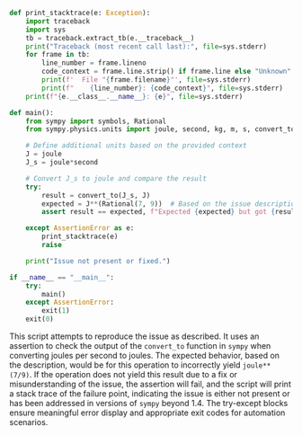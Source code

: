 ```python
def print_stacktrace(e: Exception):
    import traceback
    import sys
    tb = traceback.extract_tb(e.__traceback__)
    print("Traceback (most recent call last):", file=sys.stderr)
    for frame in tb:
        line_number = frame.lineno
        code_context = frame.line.strip() if frame.line else "Unknown"
        print(f'  File "{frame.filename}"', file=sys.stderr)
        print(f"    {line_number}: {code_context}", file=sys.stderr)
    print(f"{e.__class__.__name__}: {e}", file=sys.stderr)

def main():
    from sympy import symbols, Rational
    from sympy.physics.units import joule, second, kg, m, s, convert_to

    # Define additional units based on the provided context
    J = joule
    J_s = joule*second 

    # Convert J_s to joule and compare the result
    try:
        result = convert_to(J_s, J)
        expected = J**(Rational(7, 9))  # Based on the issue description
        assert result == expected, f"Expected {expected} but got {result}"

    except AssertionError as e:
        print_stacktrace(e)
        raise

    print("Issue not present or fixed.")

if __name__ == "__main__":
    try:
        main()
    except AssertionError:
        exit(1)
    exit(0)
```

This script attempts to reproduce the issue as described. It uses an assertion to check the output of the `convert_to` function in `sympy` when converting joules per second to joules. The expected behavior, based on the description, would be for this operation to incorrectly yield `joule**(7/9)`. If the operation does not yield this result due to a fix or misunderstanding of the issue, the assertion will fail, and the script will print a stack trace of the failure point, indicating the issue is either not present or has been addressed in versions of `sympy` beyond 1.4. The try-except blocks ensure meaningful error display and appropriate exit codes for automation scenarios.